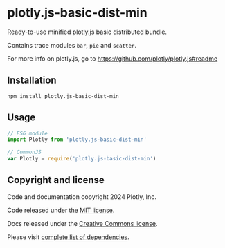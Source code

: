 # plotly.js-basic-dist-min

Ready-to-use minified plotly.js basic distributed bundle.

Contains trace modules `bar`, `pie` and `scatter`.

For more info on plotly.js, go to https://github.com/plotly/plotly.js#readme

## Installation

```
npm install plotly.js-basic-dist-min
```
## Usage

```js
// ES6 module
import Plotly from 'plotly.js-basic-dist-min'

// CommonJS
var Plotly = require('plotly.js-basic-dist-min')
```

## Copyright and license

Code and documentation copyright 2024 Plotly, Inc.

Code released under the [MIT license](https://github.com/plotly/plotly.js/blob/master/LICENSE).

Docs released under the [Creative Commons license](https://github.com/plotly/documentation/blob/source/LICENSE).

Please visit [complete list of dependencies](https://www.npmjs.com/package/plotly.js/v/2.32.0?activeTab=dependencies).